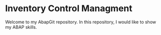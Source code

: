 # Inventory Control Managment

Welcome to my AbapGit repository.
In this repository, I would like to show my ABAP skills.
